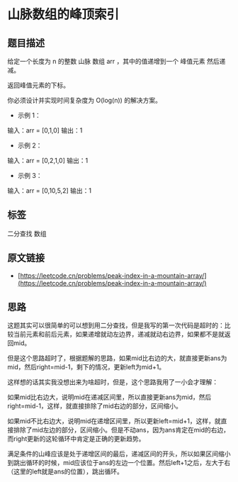 # 山脉数组的峰顶索引

## 题目描述

给定一个长度为 n 的整数 山脉 数组 arr ，其中的值递增到一个 峰值元素 然后递减。

返回峰值元素的下标。

你必须设计并实现时间复杂度为 O(log(n)) 的解决方案。

- 示例 1：

输入：arr = [0,1,0]
输出：1

- 示例 2：

输入：arr = [0,2,1,0]
输出：1

- 示例 3：

输入：arr = [0,10,5,2]
输出：1

## 标签

二分查找 数组

## 原文链接
- [https://leetcode.cn/problems/peak-index-in-a-mountain-array/](https://leetcode.cn/problems/peak-index-in-a-mountain-array/)

## 思路

这题其实可以很简单的可以想到用二分查找，但是我写的第一次代码是超时的：比较当前元素和前后元素，如果递增就动左边界，递减就动右边界，如果都不是就返回mid。

但是这个思路超时了，根据题解的思路，如果mid比右边的大，就直接更新ans为mid，然后right=mid-1，剩下的情况，更新left为mid+1。

这样想的话其实我没想出来为啥超时，但是，这个思路我用了一小会才理解：

如果mid比右边大，说明mid在递减区间里，所以直接更新ans为mid，然后right=mid-1，这样，就直接排除了mid右边的部分，区间缩小。

如果mid不比右边大，说明mid在递增区间里，所以更新left=mid+1，这样，就直接排除了mid左边的部分，区间缩小。但是不动ans，因为ans肯定在mid的右边，而right更新的这轮循环中肯定是正确的更新趋势。

满足条件的山峰应该是处于递增区间的最后，递减区间的开头，所以如果区间缩小到跳出循环的时候，mid应该位于ans的左边一个位置。然后left+1之后，左大于右（这里的left就是ans的位置），跳出循环。